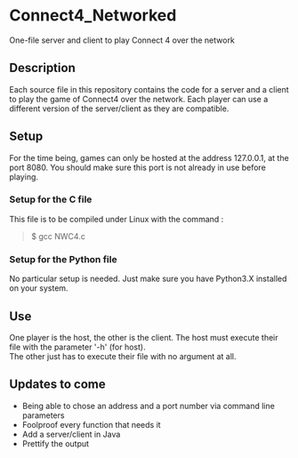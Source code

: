 # Connect4_Networked
One-file server and client to play Connect 4 over the network

## Description

Each source file in this repository contains the code for a server and a client to play the game of Connect4 over the network. Each player can use a different version of the server/client as they are compatible.

## Setup

For the time being, games can only be hosted at the address 127.0.0.1, at the port 8080.
You should make sure this port is not already in use before playing.

### Setup for the C file

This file is to be compiled under Linux with the command :   
> $ gcc NWC4.c

### Setup for the Python file

No particular setup is needed. Just make sure you have Python3.X installed on your system.


## Use

One player is the host, the other is the client. The host must execute their file with the parameter '-h' (for host).   
The other just has to execute their file with no argument at all.


## Updates to come

+ Being able to chose an address and a port number via command line parameters
+ Foolproof every function that needs it
+ Add a server/client in Java
+ Prettify the output
